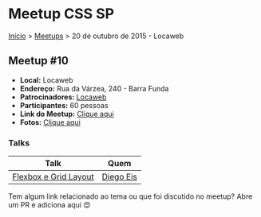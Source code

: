 Meetup CSS SP
======

[Início](../README.md) > [Meetups](../meetups.md) > 20 de outubro de 2015 - Locaweb

## Meetup #10

* **Local:** Locaweb
* **Endereço:** Rua da Várzea, 240 - Barra Funda
* **Patrocinadores:** [Locaweb](http://www.locaweb.com.br/)
* **Participantes:** 60 pessoas
* **Link do Meetup:** [Clique aqui](http://www.meetup.com/pt/CSS-SP/events/225755287/)
* **Fotos:** [Clique aqui](https://www.flickr.com/photos/raphaelfabeni/albums/72157660134791662)

### Talks

| Talk                            | Quem                                                               
| ------------------------------  | ------------------------------------------------------------------ 
| [Flexbox e Grid Layout](http://pt.slideshare.net/diegoeis/flexbox-to-the-people) | [Diego Eis](https://twitter.com/diegoeis)


Tem algum link relacionado ao tema ou que foi discutido no meetup? Abre um PR e adiciona aqui :heart_eyes:
